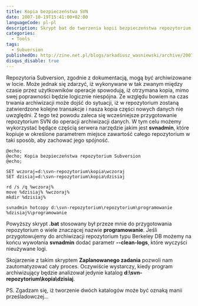```yaml
---
title: Kopia bezpieczeństwa SVN
date: 2007-10-19T15:41:00+02:00
languageCode: pl-pl
description: Skrypt bat do tworzenia kopii bezpieczeństwa repozytorium kodu Subversion
categories:
  - Tools
tags:
  - Subversion
publishedOn: http://zine.net.pl/blogs/arkadiusz_wasniewski/archive/2007/10/19/kopia-bezpiecze-stwa-svn.aspx
disqus_disable: true
---
```


Repozytoria Subversion, zgodnie z dokumentacją, mogą być archiwizowane w locie. Może jednak się zdarzyć, iż wykonywane w tak zwanym między czasie przez użytkowników operacje spowodują, iż otrzymana kopia, mimo swej poprawności będzie logicznie niespójna. Ze względu bowiem na czas trwania archiwizacji może dojść do sytuacji, iż w repozytorium zostaną zatwierdzone kolejne transakcje i nasza kopia części nowych danych nie uwzględni. Z tego też powodu zaleca się wcześniejsze przygotowanie repozytorium SVN do operacji archiwizacji danych. W tym celu możemy wykorzystać będące częścią serwera narzędzie jakim jest **svnadmin**, które kopiuje w określone parametrem miejsce zawartość całego repozytorium w taki sposób, aby zachować jego spójność.

```dos
@echo;
@echo; Kopia bezpieczeństwa repozytorium Subversion
@echo;

SET wczoraj=d:\svn-repozytorium\kopia\wczoraj
SET dzisiaj=d:\svn-repozytorium\kopia\dzisiaj

rd /s /q %wczoraj%
move %dzisiaj% %wczoraj%
mkdir %dzisiaj%

svnadmin hotcopy d:\svn-repozytorium\repozytorium\programowanie %dzisiaj%\programowanie
```

Powyższy skrypt **.bat** stosowany był przeze mnie do przygotowania repozytorium o wiele znaczącej nazwie **programowanie**. Jeśli przygotowujemy do archiwizacji repozytorium typu Berkeley DB możemy na końcu wywołania **svnadmin** dodać parametr **--clean-logs**, które wyczyści nieużywane logi.

Skojarzenie z takim skryptem **Zaplanowanego zadania** pozwoli nam zautomatyzować cały proces. Oczywiście wystarczy, kiedy program archiwizujący będzie analizował jedynie katalog **d:\svn-repozytorium\kopia\dzisiaj**.

PS. Zgadzam się, iż tworzenie dwóch katalogów może być oznaką manii prześladowczej...